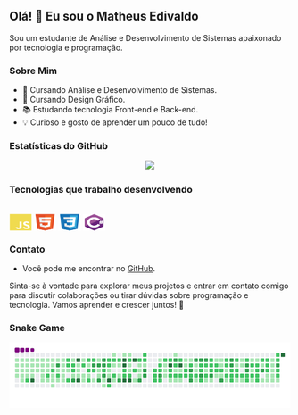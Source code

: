 ## Olá! 👋 Eu sou o Matheus Edivaldo

Sou um estudante de Análise e Desenvolvimento de Sistemas apaixonado por tecnologia e programação.

### Sobre Mim
- 📘 Cursando Análise e Desenvolvimento de Sistemas.
- 📘 Cursando Design Gráfico.
- 📚 Estudando tecnologia Front-end e Back-end.
- 💡 Curioso e gosto de aprender um pouco de tudo!

### Estatísticas do GitHub
<div align="center">
  <a href="https://github.com/matheusedivaldo">
    <img height="180em" src="https://github-readme-stats.vercel.app/api?username=matheusedivaldo&show_icons=true&theme=dark&include_all_commits=true&count_private=true"/>
  </a>
</div>

### Tecnologias que trabalho desenvolvendo
<div style="display: inline_block"><br>
  <img align="center" alt="JavaScript" height="30" width="40" src="https://raw.githubusercontent.com/devicons/devicon/master/icons/javascript/javascript-plain.svg">
  <img align="center" alt="HTML5" height="30" width="40" src="https://raw.githubusercontent.com/devicons/devicon/master/icons/html5/html5-original.svg">
  <img align="center" alt="CSS3" height="30" width="40" src="https://raw.githubusercontent.com/devicons/devicon/master/icons/css3/css3-original.svg">
  <img align="center" alt="C#" height="30" width="40" src="https://raw.githubusercontent.com/devicons/devicon/master/icons/csharp/csharp-original.svg">

  
</div>

### Contato
- Você pode me encontrar no [GitHub](https://github.com/matheusedivaldo).

Sinta-se à vontade para explorar meus projetos e entrar em contato comigo para discutir colaborações ou tirar dúvidas sobre programação e tecnologia. Vamos aprender e crescer juntos! 🚀

### Snake Game
![snake gif](https://github.com/matheusedivaldo/matheusedivaldo/blob/output/github-contribution-grid-snake.gif?background=transparent)
